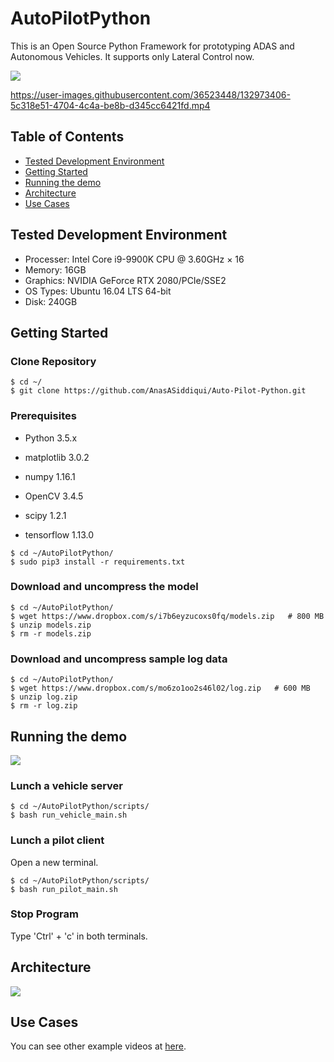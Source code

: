 # AutoPilotPython
This is an Open Source Python Framework for prototyping ADAS and Autonomous Vehicles. It supports only Lateral Control now.

![](https://github.com/YanbaruRobotics/PythonPilot_readme_resources/raw/master/gifs/pythonpilot-demo.gif)

https://user-images.githubusercontent.com/36523448/132973406-5c318e51-4704-4c4a-be8b-d345cc6421fd.mp4

## Table of Contents
   * [Tested Development Environment](#Tested-Development-Environment)
   * [Getting Started](#Getting-Started)
   * [Running the demo](#Running-the-demo)
   * [Architecture](#Architecture)
   * [Use Cases](#Use-Cases)

## Tested Development Environment

- Processer: Intel Core i9-9900K CPU @ 3.60GHz × 16 
- Memory: 16GB
- Graphics: NVIDIA GeForce RTX 2080/PCIe/SSE2
- OS Types: Ubuntu 16.04 LTS 64-bit
- Disk: 240GB


## Getting Started
### Clone Repository

```
$ cd ~/
$ git clone https://github.com/AnasASiddiqui/Auto-Pilot-Python.git
```

### Prerequisites
- Python 3.5.x

- matplotlib 3.0.2

- numpy 1.16.1

- OpenCV 3.4.5

- scipy 1.2.1

- tensorflow 1.13.0

```
$ cd ~/AutoPilotPython/
$ sudo pip3 install -r requirements.txt
```

### Download and uncompress the model

```
$ cd ~/AutoPilotPython/
$ wget https://www.dropbox.com/s/i7b6eyzucoxs0fq/models.zip   # 800 MB
$ unzip models.zip
$ rm -r models.zip
```

### Download and uncompress sample log data

```
$ cd ~/AutoPilotPython/
$ wget https://www.dropbox.com/s/mo6zo1oo2s46l02/log.zip   # 600 MB
$ unzip log.zip
$ rm -r log.zip
```


## Running the demo

![](https://github.com/YanbaruRobotics/PythonPilot_readme_resources/raw/master/gifs/how_to_run_demo.gif)

### Lunch a vehicle server

```
$ cd ~/AutoPilotPython/scripts/
$ bash run_vehicle_main.sh
```

### Lunch a pilot client
Open a new terminal.

```
$ cd ~/AutoPilotPython/scripts/
$ bash run_pilot_main.sh
```

### Stop Program
Type 'Ctrl' + 'c' in both terminals.


## Architecture

![](https://github.com/YanbaruRobotics/PythonPilot_readme_resources/raw/master/images/architecture.png)


## Use Cases
You can see other example videos at [here](https://www.youtube.com/playlist?list=PLj08U2JjuXcLGNupnirmlB8kN5zT_TTE4).


